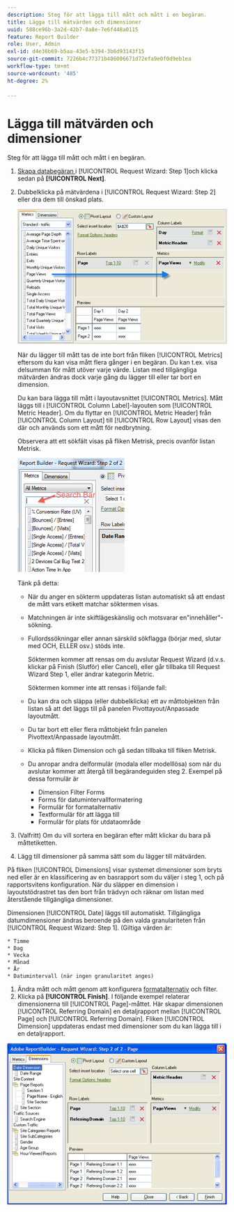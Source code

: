 ```yaml
---
description: Steg för att lägga till mått och mått i en begäran.
title: Lägga till mätvärden och dimensioner
uuid: 588ce96b-3a2d-42b7-8a8e-7e6f448a0115
feature: Report Builder
role: User, Admin
exl-id: d4e36b69-b5aa-43e5-b394-3b6d93143f15
source-git-commit: 7226b4c77371b486006671d72efa9e0f0d9eb1ea
workflow-type: tm+mt
source-wordcount: '485'
ht-degree: 2%

---
```


# Lägga till mätvärden och dimensioner

Steg för att lägga till mått och mått i en begäran.

1. [Skapa databegäran ](/help/analyze/report-builder/data-requests/data-requests.md) i  [!UICONTROL Request Wizard: Step 1]och klicka sedan på  **[!UICONTROL Next]**.
1. Dubbelklicka på mätvärdena i [!UICONTROL Request Wizard: Step 2] eller dra dem till önskad plats.

   ![Steginformation](assets/adding_metrics.png)

   När du lägger till mått tas de inte bort från fliken [!UICONTROL Metrics] eftersom du kan visa mått flera gånger i en begäran. Du kan t.ex. visa delsumman för mått utöver varje värde. Listan med tillgängliga mätvärden ändras dock varje gång du lägger till eller tar bort en dimension.

   Du kan bara lägga till mått i layoutavsnittet [!UICONTROL Metrics]. Mått läggs till i [!UICONTROL Column Label]-layouten som [!UICONTROL Metric Header]. Om du flyttar en [!UICONTROL Metric Header] från [!UICONTROL Column Layout] till [!UICONTROL Row Layout] visas den där och används som ett mått för nedbrytning.

   Observera att ett sökfält visas på fliken Metrisk, precis ovanför listan Metrisk.

   ![](assets/search_bar_metric.png)

   Tänk på detta:

   * När du anger en sökterm uppdateras listan automatiskt så att endast de mått vars etikett matchar söktermen visas.
   * Matchningen är inte skiftlägeskänslig och motsvarar en&quot;innehåller&quot;-sökning.
   * Fullordssökningar eller annan särskild sökflagga (börjar med, slutar med OCH, ELLER osv.) stöds inte.

      Söktermen kommer att rensas om du avslutar Request Wizard (d.v.s. klickar på Finish (Slutför) eller Cancel), eller går tillbaka till Request Wizard Step 1, eller ändrar kategorin Metric.

      Söktermen kommer inte att rensas i följande fall:

   * Du kan dra och släppa (eller dubbelklicka) ett av måttobjekten från listan så att det läggs till på panelen Pivottayout/Anpassade layoutmått.
   * Du tar bort ett eller flera måttobjekt från panelen Pivottext/Anpassade layoutmått.
   * Klicka på fliken Dimension och gå sedan tillbaka till fliken Metrisk.
   * Du anropar andra delformulär (modala eller modelllösa) som när du avslutar kommer att återgå till begärandeguiden steg 2. Exempel på dessa formulär är

      * Dimension Filter Forms
      * Forms för datumintervallformatering
      * Formulär för formatalternativ
      * Textformulär för att lägga till
      * Formulär för plats för utdataområde

1. (Valfritt) Om du vill sortera en begäran efter mått klickar du bara på måttetiketten.
1. Lägg till dimensioner på samma sätt som du lägger till mätvärden.

På fliken [!UICONTROL Dimensions] visar systemet dimensioner som bryts ned eller är en klassificering av en basrapport som du väljer i steg 1, och på rapportsvitens konfiguration. När du släpper en dimension i layoutstödrastret tas den bort från trädvyn och räknar om listan med återstående tillgängliga dimensioner.

Dimensionen [!UICONTROL Date] läggs till automatiskt. Tillgängliga datumdimensioner ändras beroende på den valda granulariteten från [!UICONTROL Request Wizard: Step 1]. (Giltiga värden är:

    * Timme
    * Dag
    * Vecka
    * Månad
    * År
    * Datumintervall (när ingen granularitet anges)

1. Ändra mått och mått genom att konfigurera [formatalternativ](/help/analyze/report-builder/layout/t-format-display-headers.md) och filter.
1. Klicka på **[!UICONTROL Finish]**.
I följande exempel relaterar dimensionerna till [!UICONTROL Page]-måttet. Här skapar dimensionen [!UICONTROL Referring Domain] en detaljrapport mellan [!UICONTROL Page] och [!UICONTROL Referring Domain]. Fliken [!UICONTROL Dimension] uppdateras endast med dimensioner som du kan lägga till i en detaljrapport.

![](assets/page_pageview_02.png)
